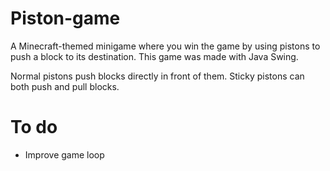 # Piston-game
A Minecraft-themed minigame where you win the game by using pistons to push a block to its destination.
This game was made with Java Swing.

Normal pistons push blocks directly in front of them. Sticky pistons can both push and pull blocks.

# To do
- Improve game loop
